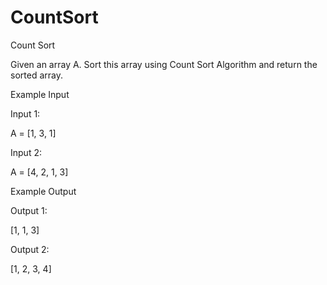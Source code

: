 # CountSort

Count Sort

Given an array A. Sort this array using Count Sort Algorithm and return the sorted array.

Example Input

Input 1:

A = [1, 3, 1]

Input 2:

A = [4, 2, 1, 3]


Example Output

Output 1:

[1, 1, 3]

Output 2:

[1, 2, 3, 4]
